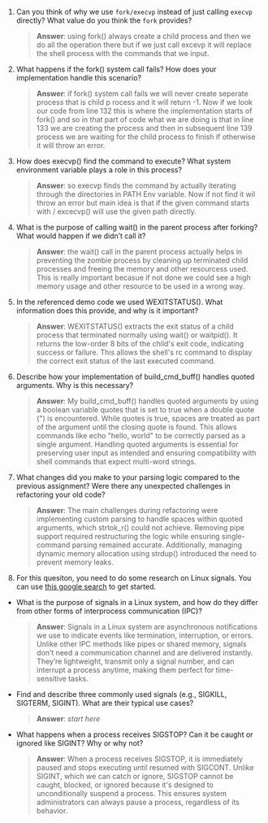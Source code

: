 1. Can you think of why we use `fork/execvp` instead of just calling `execvp` directly? What value do you think the `fork` provides?

    > **Answer**:  using fork() always create a child process and then we do all the operation there but if we just call excevp it will replace the shell process with the commands that we input.

2. What happens if the fork() system call fails? How does your implementation handle this scenario?

    > **Answer**:  if fork() system call fails we will never create seperate process that is child p rocess and it will return -1. Now if we look our code from line 132 this is where the implementation starts of fork() and so in that part of code what we are doing is that in line 133 we are creating the process and then in subsequent  line 139 process we are  waiting for the child process to finish if otherwise it will throw an error.

3. How does execvp() find the command to execute? What system environment variable plays a role in this process?

    > **Answer**:  so execvp finds the command by actually iterating through the directories in PATH Env variable. Now if not find it wil throw an error but main idea is that if the given command starts with /  excecvp() will use the given path directly.

4. What is the purpose of calling wait() in the parent process after forking? What would happen if we didn’t call it?

    > **Answer**: the wait() call in the parent process actually helps in preventing the zombie process by cleaning up terminated child processes and freeing the memory and other resourcess used. This is really important becasue if not done we could see a high memory usage and other resource to be used in a wrong way.

5. In the referenced demo code we used WEXITSTATUS(). What information does this provide, and why is it important?

    > **Answer**:  WEXITSTATUS() extracts the exit status of a child process that terminated normally using wait() or waitpid(). It returns the low-order 8 bits of the child's exit code, indicating success or failure. This allows the shell's rc command to display the correct exit status of the last executed command.

6. Describe how your implementation of build_cmd_buff() handles quoted arguments. Why is this necessary?

    > **Answer**: My build_cmd_buff() handles quoted arguments by using a boolean variable quotes that is set to true when a double quote (") is encountered. While quotes is true, spaces are treated as part of the argument until the closing quote is found. This allows commands like echo "hello, world" to be correctly parsed as a single argument. Handling quoted arguments is essential for preserving user input as intended and ensuring compatibility with shell commands that expect multi-word strings.

7. What changes did you make to your parsing logic compared to the previous assignment? Were there any unexpected challenges in refactoring your old code?

    > **Answer**:  The main challenges during refactoring were implementing custom parsing to handle spaces within quoted arguments, which strtok_r() could not achieve. Removing pipe support required restructuring the logic while ensuring single-command parsing remained accurate. Additionally, managing dynamic memory allocation using strdup() introduced the need to prevent memory leaks.

8. For this quesiton, you need to do some research on Linux signals. You can use [this google search](https://www.google.com/search?q=Linux+signals+overview+site%3Aman7.org+OR+site%3Alinux.die.net+OR+site%3Atldp.org&oq=Linux+signals+overview+site%3Aman7.org+OR+site%3Alinux.die.net+OR+site%3Atldp.org&gs_lcrp=EgZjaHJvbWUyBggAEEUYOdIBBzc2MGowajeoAgCwAgA&sourceid=chrome&ie=UTF-8) to get started.

- What is the purpose of signals in a Linux system, and how do they differ from other forms of interprocess communication (IPC)?

    > **Answer**:  Signals in a Linux system are asynchronous notifications we use to indicate events like termination, interruption, or errors. Unlike other IPC methods like pipes or shared memory, signals don’t need a communication channel and are delivered instantly. They’re lightweight, transmit only a signal number, and can interrupt a process anytime, making them perfect for time-sensitive tasks.


- Find and describe three commonly used signals (e.g., SIGKILL, SIGTERM, SIGINT). What are their typical use cases?

    > **Answer**:  _start here_

- What happens when a process receives SIGSTOP? Can it be caught or ignored like SIGINT? Why or why not?

    > **Answer**: When a process receives SIGSTOP, it is immediately paused and stops executing until resumed with SIGCONT. Unlike SIGINT, which we can catch or ignore, SIGSTOP cannot be caught, blocked, or ignored because it's designed to unconditionally suspend a process. This ensures system administrators can always pause a process, regardless of its behavior.
